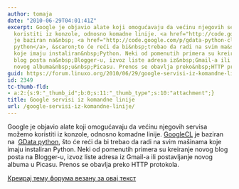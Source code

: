 ```yaml
---
author: tomaja
date: "2010-06-29T04:01:41Z"
excerpt: Google je objavio alate koji omogućavaju da većinu njegovih servisa možemo
  koristiti iz konzole, odnosno komadne linije. <a href="http://code.google.com/p/googlecl/">GoogleCL</a>
  je baziran na&nbsp; <a href="http://code.google.com/p/gdata-python-client/">GData
  python</a>, &scaron;to će reći da bi&nbsp;trebao da radi na svim ma&scaron;inama
  koje imaju instaliran&nbsp;Python. Neki od pomenutih primera su kreiranje novog
  blog posta na&nbsp;Blogger-u, izvoz liste adresa iz&nbsp;Gmail-a ili postavljanje
  novog albuma&nbsp;u&nbsp;Picasu. Prenos se obavlja preko&nbsp;HTTP protokola.
guid: https://forum.linuxo.org/2010/06/29/google-servisi-iz-komandne-linije/
id: 2349
tc-thumb-fld:
- a:2:{s:9:"_thumb_id";b:0;s:11:"_thumb_type";s:10:"attachment";}
title: Google servisi iz komandne linije
url: /google-servisi-iz-komandne-linije/
---
```

Google je objavio alate koji omogućavaju da većinu njegovih servisa možemo koristiti iz konzole, odnosno komadne linije. [GoogleCL](http://code.google.com/p/googlecl/) je baziran na&nbsp; [GData python](http://code.google.com/p/gdata-python-client/), &scaron;to će reći da bi&nbsp;trebao da radi na svim ma&scaron;inama koje imaju instaliran&nbsp;Python. Neki od pomenutih primera su kreiranje novog blog posta na&nbsp;Blogger-u, izvoz liste adresa iz&nbsp;Gmail-a ili postavljanje novog albuma&nbsp;u&nbsp;Picasu. Prenos se obavlja preko&nbsp;HTTP protokola.<!--break-->

[Креирај тему форума везану за овај текст](https://linuxo.org/nova-tema-na-forumu/?se_pid=2349)